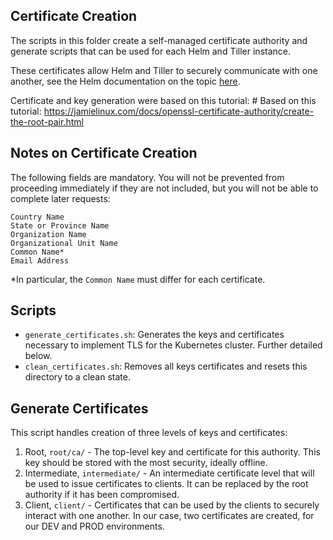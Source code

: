 Certificate Creation
--------------------

The scripts in this folder create a self-managed certificate authority and generate scripts that can be used for each Helm and Tiller instance.

These certificates allow Helm and Tiller to securely communicate with one another, see the Helm documentation on the topic [here](https://helm.sh/docs/using_helm/#generating-certificate-authorities-and-certificates).

Certificate and key generation were based on this tutorial: # Based on this tutorial: https://jamielinux.com/docs/openssl-certificate-authority/create-the-root-pair.html

Notes on Certificate Creation
-----------------------------

The following fields are mandatory. You will not be prevented from proceeding immediately if they are not included, but you will not be able to complete later requests:

```
Country Name
State or Province Name
Organization Name
Organizational Unit Name
Common Name*
Email Address
```

*In particular, the `Common Name` must differ for each certificate.

Scripts
-------

- `generate_certificates.sh`: Generates the keys and certificates necessary to implement TLS for the Kubernetes cluster. Further detailed below.
- `clean_certificates.sh`: Removes all keys certificates and resets this directory to a clean state.

Generate Certificates
---------------------
This script handles creation of three levels of keys and certificates:
1. Root, `root/ca/` - The top-level key and certificate for this authority. This key should be stored with the most security, ideally offline.
2. Intermediate, `intermediate/` - An intermediate certificate level that will be used to issue certificates to clients. It can be replaced by the root authority if it has been compromised.
3. Client, `client/` - Certificates that can be used by the clients to securely interact with one another. In our case, two certificates are created, for our DEV and PROD environments.